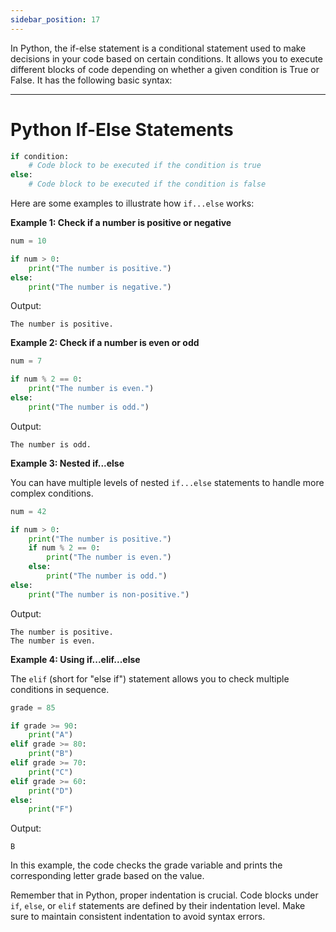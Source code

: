 ```yaml
---
sidebar_position: 17
---
```


In Python, the if-else statement is a conditional statement used to make decisions in your code based on certain conditions. It allows you to execute different blocks of code depending on whether a given condition is True or False. It has the following basic syntax:

---
# Python If-Else Statements

```python
if condition:
    # Code block to be executed if the condition is true
else:
    # Code block to be executed if the condition is false
```

Here are some examples to illustrate how `if...else` works:

**Example 1: Check if a number is positive or negative**

```python
num = 10

if num > 0:
    print("The number is positive.")
else:
    print("The number is negative.")
```

Output:
```
The number is positive.
```

**Example 2: Check if a number is even or odd**

```python
num = 7

if num % 2 == 0:
    print("The number is even.")
else:
    print("The number is odd.")
```

Output:
```
The number is odd.
```

**Example 3: Nested if...else**

You can have multiple levels of nested `if...else` statements to handle more complex conditions.

```python
num = 42

if num > 0:
    print("The number is positive.")
    if num % 2 == 0:
        print("The number is even.")
    else:
        print("The number is odd.")
else:
    print("The number is non-positive.")
```

Output:
```
The number is positive.
The number is even.
```

**Example 4: Using if...elif...else**

The `elif` (short for "else if") statement allows you to check multiple conditions in sequence.

```python
grade = 85

if grade >= 90:
    print("A")
elif grade >= 80:
    print("B")
elif grade >= 70:
    print("C")
elif grade >= 60:
    print("D")
else:
    print("F")
```

Output:
```
B
```

In this example, the code checks the grade variable and prints the corresponding letter grade based on the value.

Remember that in Python, proper indentation is crucial. Code blocks under `if`, `else`, or `elif` statements are defined by their indentation level. Make sure to maintain consistent indentation to avoid syntax errors.